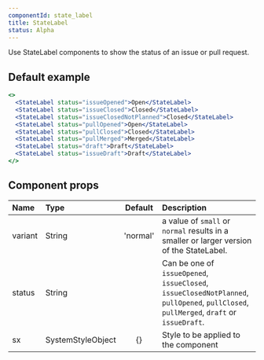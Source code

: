 ```yaml
---
componentId: state_label
title: StateLabel
status: Alpha
---
```


Use StateLabel components to show the status of an issue or pull request.

## Default example

```jsx live
<>
  <StateLabel status="issueOpened">Open</StateLabel>
  <StateLabel status="issueClosed">Closed</StateLabel>
  <StateLabel status="issueClosedNotPlanned">Closed</StateLabel>
  <StateLabel status="pullOpened">Open</StateLabel>
  <StateLabel status="pullClosed">Closed</StateLabel>
  <StateLabel status="pullMerged">Merged</StateLabel>
  <StateLabel status="draft">Draft</StateLabel>
  <StateLabel status="issueDraft">Draft</StateLabel>
</>
```

## Component props

| Name    | Type              | Default  | Description                                                                                                                             |
| :------ | :---------------- | :------: | :-------------------------------------------------------------------------------------------------------------------------------------- |
| variant | String            | 'normal' | a value of `small` or `normal` results in a smaller or larger version of the StateLabel.                                                |
| status  | String            |          | Can be one of `issueOpened`, `issueClosed`, `issueClosedNotPlanned`, `pullOpened`, `pullClosed`, `pullMerged`, `draft` or `issueDraft`. |
| sx      | SystemStyleObject |    {}    | Style to be applied to the component                                                                                                    |
